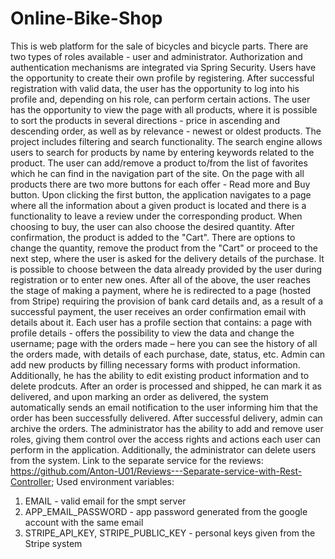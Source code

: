 # Online-Bike-Shop
This is web platform for the sale of bicycles and bicycle parts.
There are two types of roles available - user and administrator. Authorization and authentication mechanisms are integrated via Spring Security.
Users have the opportunity to create their own profile by registering. After successful registration with valid data, the user has the opportunity to log into his profile and, depending on his role, can perform certain actions.
The user has the opportunity to view the page with all products, where it is possible to sort the products in several directions - price in ascending and descending order,
as well as by relevance - newest or oldest products. The project includes filtering and search functionality.
The search engine allows users to search for products by name by entering keywords related to the product.
The user can add/remove a product to/from the list of favorites which he can find in the navigation part of the site. On the page with all products there are two more buttons for each offer - Read more and Buy button.
Upon clicking the first button, the application navigates to a page where all the information about a given product is located and there is a functionality to leave a review under the corresponding product.
When choosing to buy, the user can also choose the desired quantity. After confirmation, the product is added to the "Cart".
There are options to change the quantity, remove the product from the "Cart" or proceed to the next step, where the user is asked for the delivery details of the purchase.
It is possible to choose between the data already provided by the user during registration or to enter new ones. After all of the above, the user reaches the stage of making a payment,
where he is redirected to a page (hosted from Stripe) requiring the provision of bank card details and, as a result of a successful payment, the user receives an order confirmation email with details about it.
Each user has a profile section that contains: a page with profile details - offers the possibility to view the data and change the username; page with the orders made – here you can see the history of all the orders made, with details of each purchase, date, status, etc.
Admin can add new products by filling necessary forms with product information. Additionally, he has the ability to edit existing product information and to delete prodcuts.
After an order is processed and shipped, he can mark it as delivered, and upon marking an order as delivered, the system automatically sends an email notification to the user informing him that the order has been successfully delivered.
After successful delivery, admin can archive the orders. The administrator has the ability to add and remove user roles, giving them control over the access rights and actions each user can perform in the application. 
Additionally, the administrator can delete users from the system.
Link to the separate service for the reviews: https://github.com/Anton-U01/Reviews---Separate-service-with-Rest-Controller;
Used environment variables:
1. EMAIL - valid email for the smpt server
2. APP_EMAIL_PASSWORD - app password generated from the google account with the same email
3. STRIPE_API_KEY, STRIPE_PUBLIC_KEY - personal keys given from the Stripe system
